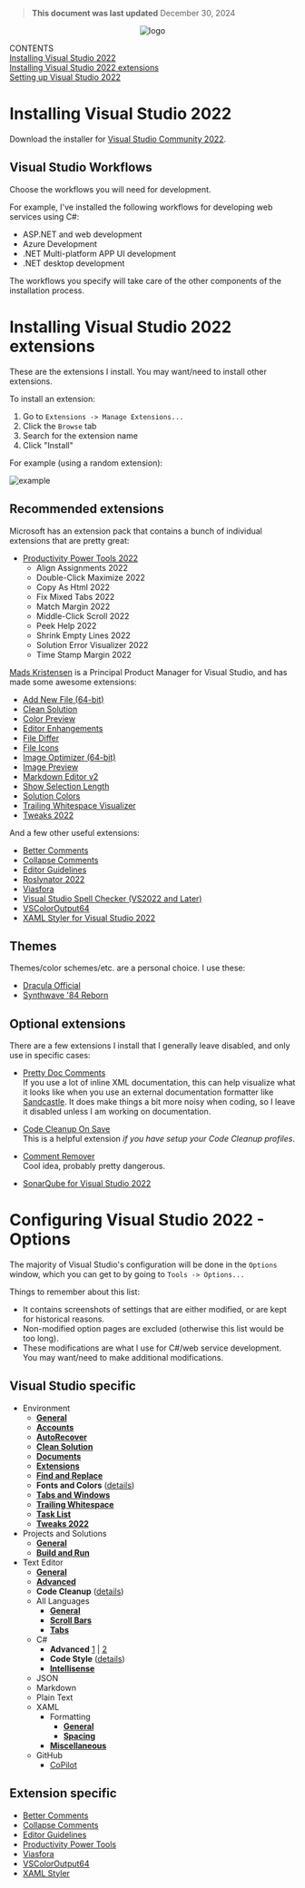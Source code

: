 <!--
    Last updated: 241230
    TODO:
        Settings for:
            Better Comments
            Collapse Comments
            CoPilot
            Language - JSON
            Language - Markdown
            Language - Plain text
            Productivity Power Tools
            Viasfora
            VSColorOutput
            XAML Styler

-->

> **This document was last updated** December 30, 2024  

<div align="center">

   <!--
    This image was created by Midjourney using the following prompt:
    "closeup of a highway sign with the words HOW TO SETUP VISUAL STUDIO 2022"
   -->
  ![logo](howto-logo.png)

</div>

CONTENTS  
[Installing Visual Studio 2022]()  
[Installing Visual Studio 2022 extensions]()  
[Setting up Visual Studio 2022]()  

# Installing Visual Studio 2022

Download the installer for [Visual Studio Community 2022](https://visualstudio.microsoft.com/vs/).

## Visual Studio Workflows

Choose the workflows you will need for development.

For example, I've installed the following workflows for developing web services using C#:

* ASP.NET and web development
* Azure Development
* .NET Multi-platform APP UI development
* .NET desktop development

The workflows you specify will take care of the other components of the installation process.

# Installing Visual Studio 2022 extensions

These are the extensions I install. You may want/need to install other extensions.

To install an extension:

1. Go to `Extensions -> Manage Extensions...`
2. Click the `Browse` tab
3. Search for the extension name
4. Click "Install"

For example (using a random extension):

![example](./screenshots/extension-install-example-01.png)

## Recommended extensions

Microsoft has an extension pack that contains a bunch of individual extensions that are pretty great:

* [Productivity Power Tools 2022](https://marketplace.visualstudio.com/items?itemName=VisualStudioPlatformTeam.ProductivityPowerPack2022)
  * Align Assignments 2022
  * Double-Click Maximize 2022
  * Copy As Html 2022
  * Fix Mixed Tabs 2022
  * Match Margin 2022
  * Middle-Click Scroll 2022
  * Peek Help 2022
  * Shrink Empty Lines 2022
  * Solution Error Visualizer 2022
  * Time Stamp Margin 2022

[Mads Kristensen](https://www.madskristensen.net/) is a Principal Product Manager for Visual Studio, and has made some awesome extensions:

* [Add New File (64-bit)](https://marketplace.visualstudio.com/items?itemName=MadsKristensen.AddNewFile64)
* [Clean Solution](https://marketplace.visualstudio.com/items?itemName=MadsKristensen.CleanSolution)
* [Color Preview](https://marketplace.visualstudio.com/items?itemName=MadsKristensen.ColorPreview)
* [Editor Enhangements](https://marketplace.visualstudio.com/items?itemName=MadsKristensen.EditorEnhancements64)
* [File Differ](https://marketplace.visualstudio.com/items?itemName=MadsKristensen.FileDiffer)
* [File Icons](https://marketplace.visualstudio.com/items?itemName=MadsKristensen.FileIcons)
* [Image Optimizer (64-bit)](https://marketplace.visualstudio.com/items?itemName=MadsKristensen.ImageOptimizer64bit)
* [Image Preview](https://marketplace.visualstudio.com/items?itemName=MadsKristensen.ImagePreview)
* [Markdown Editor v2](https://marketplace.visualstudio.com/items?itemName=MadsKristensen.MarkdownEditor2)
* [Show Selection Length](https://marketplace.visualstudio.com/items?itemName=MadsKristensen.ShowSelectionLength)
* [Solution Colors](https://marketplace.visualstudio.com/items?itemName=MadsKristensen.SolutionColors)
* [Trailing Whitespace Visualizer](https://marketplace.visualstudio.com/items?itemName=MadsKristensen.TrailingWhitespace64)
* [Tweaks 2022](https://marketplace.visualstudio.com/items?itemName=MadsKristensen.Tweaks2022)

And a few other useful extensions:

* [Better Comments](https://marketplace.visualstudio.com/items?itemName=OmarRwemi.BetterCommentsVS2022)
* [Collapse Comments](https://marketplace.visualstudio.com/items?itemName=MattLaceyLtd.CollapseComments)
* [Editor Guidelines](https://marketplace.visualstudio.com/items?itemName=PaulHarrington.EditorGuidelinesPreview)
* [Roslynator 2022](https://marketplace.visualstudio.com/items?itemName=josefpihrt.Roslynator2022)
* [Viasfora](https://marketplace.visualstudio.com/items?itemName=TomasRestrepo.Viasfora)
* [Visual Studio Spell Checker (VS2022 and Later)](https://marketplace.visualstudio.com/items?itemName=EWoodruff.VisualStudioSpellCheckerVS2022andLater)
* [VSColorOutput64](https://marketplace.visualstudio.com/items?itemName=MikeWard-AnnArbor.VSColorOutput64)
* [XAML Styler for Visual Studio 2022](https://marketplace.visualstudio.com/items?itemName=TeamXavalon.XAMLStyler2022)

## Themes

Themes/color schemes/etc. are a personal choice. I use these:

* [Dracula Official](https://marketplace.visualstudio.com/items?itemName=dracula-theme.dracula)
* [Synthwave '84 Reborn](https://marketplace.visualstudio.com/items?itemName=Fasteroid.Synthwave84VS)

## Optional extensions

There are a few extensions I install that I generally leave disabled, and only use in specific cases:

* [Pretty Doc Comments](https://marketplace.visualstudio.com/items?itemName=OlivierJacot-Descombes.PrettyDocComments)  
  If you use a lot of inline XML documentation, this can help visualize what it looks like when you use an external documentation formatter like [Sandcastle](https://ewsoftware.github.io/SHFB/html/bd1ddb51-1c4f-434f-bb1a-ce2135d3a909.htm). It does make things a bit more noisy when coding, so I leave it disabled unless I am working on documentation.

* [Code Cleanup On Save](https://marketplace.visualstudio.com/items?itemName=MadsKristensen.CodeCleanupOnSave)  
  This is a helpful extension *if you have setup your Code Cleanup profiles*.

* [Comment Remover](https://marketplace.visualstudio.com/items?itemName=MadsKristensen.CommentRemover)  
  Cool idea, probably pretty dangerous.

* [SonarQube for Visual Studio 2022](https://marketplace.visualstudio.com/items?itemName=SonarSource.SonarLintforVisualStudio2022)

# Configuring Visual Studio 2022 - Options

The majority of Visual Studio's configuration will be done in the `Options` window, which you can get to by going to `Tools -> Options...`

Things to remember about this list:

* It contains screenshots of settings that are either modified, or are kept for historical reasons.
* Non-modified option pages are excluded (otherwise this list would be too long).
* These modifications are what I use for C#/web service development. You may want/need to make additional modifications.

## Visual Studio specific

* Environment
  * [**General**](./screenshots/settings-environment-general-01.png)
  * [**Accounts**](./screenshots/settings-environment-accounts-01.png)
  * [**AutoRecover**](./screenshots/settings-environment-autorecover-01.png)
  * [**Clean Solution**](./screenshots/settings-environment-clean-solution-01.png)
  * [**Documents**](./screenshots/settings-environment-documents-01.png)
  * [**Extensions**](./screenshots/settings-environment-extensions-01.png)
  * [**Find and Replace**](./screenshots/settings-environment-find-and-replace-01.png)
  * **Fonts and Colors** ([details]())
  * [**Tabs and Windows**](./screenshots/settings-environment-tabs-and-windows-01.png)
  * [**Trailing Whitespace**](./screenshots/settings-environment-trailing-whitespace-01.png)
  * [**Task List**](./screenshots/settings-environment-task-list-01.png)
  * [**Tweaks 2022**](./screenshots/settings-environment-tweaks-2022-01.png)
* Projects and Solutions
  * [**General**](./screenshots/settings-projects-and-solutions-general-01.png)
  * [**Build and Run**](./screenshots/settings-projects-and-solutions-build-and-run-01.png)
* Text Editor
  * [**General**](./screenshots/settings-text-editor-general-01.png)
  * [**Advanced**](./screenshots/settings-text-editor-advanced-01.png)
  * **Code Cleanup** ([details]())
  * All Languages
    * [**General**](./screenshots/settings-text-editor-all-languages-general-01.png)
    * [**Scroll Bars**](./screenshots/settings-text-editor-all-languages-scroll-bars-01.png)
    * [**Tabs**](./screenshots/settings-text-editor-all-languages-tabs-01.png)
  * C#
    * **Advanced** [1](./screenshots/settings-text-editor-csharp-advanced-01.png) | [2](./screenshots/settings-text-editor-csharp-advanced-02.png)
    * **Code Style** ([details]())
    * [**Intellisense**](./screenshots/settings-text-editor-csharp-intellisense-01.png)
  * JSON
  * Markdown
  * Plain Text
  * XAML
    * Formatting
      * [**General**](./screenshots/settings-text-editor-xaml-formatting-general-01.png)
      * [**Spacing**](./screenshots/settings-text-editor-xaml-formatting-spacing-01.png)
    * [**Miscellaneous**](./screenshots/settings-text-editor-xaml-miscellaneous-01.png)
  * GitHub
    * [CoPilot]()

## Extension specific

* [Better Comments]()
* [Collapse Comments]()
* [Editor Guidelines]()
* [Productivity Power Tools]()
* [Viasfora]()
* [VSColorOutput64]()
* [XAML Styler]()
